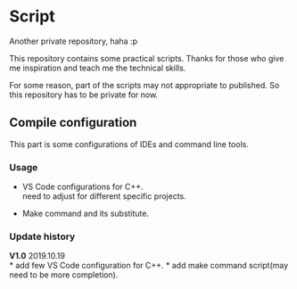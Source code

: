 # Script
 Another private repository, haha :p

This repository contains some practical scripts. Thanks for those who give me inspiration and teach me the technical skills.

For some reason, part of the scripts may not appropriate to published. So this repository has to be private for now.


## Compile configuration

This part is some configurations of IDEs and command line tools.


### Usage

* VS Code configurations for C++.
	<br> need to adjust for different specific projects.

* Make command and its substitute.

### Update history

**V1.0** 2019.10.19  
	* add few VS Code configuration for C++.
	* add make command script(may need to be more completion).
